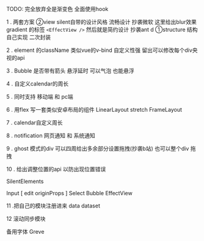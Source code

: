 TODO:
完全放弃全是渐变色
全面使用hook

1 . 两套方案
 ②view silent自带的设计风格 流畅设计 抄袭微软 这里给出blur效果 gradient 的标签 `<EffectView />`
    然后就是简约设计 抄袭ant d
 ①structure 结构自己实现 二次封装

2 . element 的className 类似vue的v-bind
自定义性强 留出可以修改每个div央视的api

3 . Bubble 是否带有箭头 悬浮延时 可以气泡 也能悬浮

4 . 自定义calendar的周长

5 . 同时支持 移动端 和 pc端

6 . 用flex 写一套类似安卓布局的组件
LinearLayout stretch
FrameLayout

7 . calendar自定义周长

8 . notification 网页通知 和 系统通知

9 . ghost 模式的div  可以四周给出多余部分设置拖拽(抄袭b站) 也可以整个div 拖拽

10 . 给出调整位置的api 以防出现位置错误

SilentElements

Input [ edit originProps ]
Select
Bubble
EffectView

11 .把自己的模块注册进来
data dataset

12 滚动同步模块


备用字体 Greve
